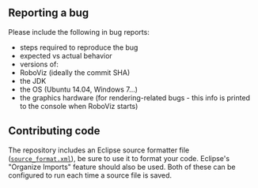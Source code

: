 ## Reporting a bug

Please include the following in bug reports:

- steps required to reproduce the bug
- expected vs actual behavior
- versions of:
 - RoboViz (ideally the commit SHA)
 - the JDK
 - the OS (Ubuntu 14.04, Windows 7...)
 - the graphics hardware (for rendering-related bugs - this info is printed to the console when RoboViz starts)

## Contributing code

The repository includes an Eclipse source formatter file ([`source_format.xml`](https://github.com/Gama11/RoboViz/blob/master/source_format.xml)), be sure to use it to format your code. Eclipse's "Organize Imports" feature should also be used. Both of these can be configured to run each time a source file is saved.
